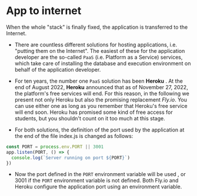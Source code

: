 # App to internet

When the whole "stack" is finally fixed, the application is transferred to the Internet.

- There are countless different solutions for hosting applications, i.e. "putting them on the Internet". The easiest of these for the application developer are the so-called `PaaS` (i.e. Platform as a Service) services, which take care of installing the database and execution environment on behalf of the application developer.

- For ten years, the number one `PaaS` solution has been **Heroku** . At the end of August 2022, **Heroku** announced that as of November 27, 2022, the platform's free services will end. For this reason, in the following we present not only Heroku but also the promising replacement *Fly.io*. You can use either one as long as you remember that Heroku's free service will end soon. Heroku has promised some kind of free access for students, but you shouldn't count on it too much at this stage.

- For both solutions, the definition of the port used by the application at the end of the file index.js is changed as follows:

```js
const PORT = process.env.PORT || 3001
app.listen(PORT, () => {
  console.log(`Server running on port ${PORT}`)
})
```

- Now the port defined in the `PORT` environment variable will be used , or 3001 if the `PORT` environment variable is not defined. Both Fly.io and Heroku configure the application port using an environment variable.


